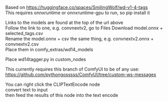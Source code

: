 Based on https://huggingface.co/spaces/SmilingWolf/wd-v1-4-tags  
This requires onnxruntime or onnxruntime-gpu to run, so pip install it

Links to the models are found at the top of the url above  
Follow the link to one, e.g. convnextv2, go to Files 
Download model.onnx + selected_tags.csv  
Rename the model.onnx + csv the same thing, e.g. convnextv2.onnx + convnextv2.csv  
Place them in comfy_extras/wd14_models  

Place wd14tagger.py in custom_nodes

This currently requires this branch of ComfyUI to be of any use:  
https://github.com/pythongosssss/ComfyUI/tree/custom-ws-messages

You can right click the CLIPTextEncode node  
convert text to input  
then feed the results of this node into the text encode
